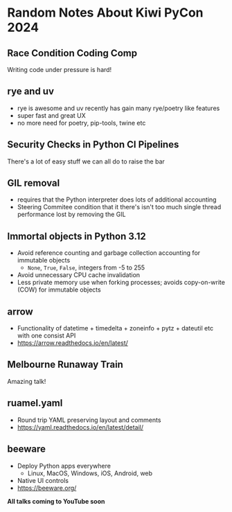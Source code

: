 # Random Notes About Kiwi PyCon 2024  

## Race Condition Coding Comp

Writing code under pressure is hard!


## rye and uv

- rye is awesome and uv recently has gain many rye/poetry like features
- super fast and great UX
- no more need for poetry, pip-tools, twine etc


## Security Checks in Python CI Pipelines

There's a lot of easy stuff we can all do to raise the bar


## GIL removal

- requires that the Python interpreter does lots of additional accounting
- Steering Commitee condition that it there's isn't too much single thread performance lost by removing the GIL


## Immortal objects in Python 3.12

- Avoid reference counting and garbage collection accounting for immutable objects
  * `None`, `True`, `False`, integers from -5 to 255
- Avoid unnecessary CPU cache invalidation
- Less private memory use when forking processes; avoids copy-on-write (COW) for immutable objects

## arrow

- Functionality of datetime + timedelta + zoneinfo + pytz + dateutil etc with one consist API
- https://arrow.readthedocs.io/en/latest/

## Melbourne Runaway Train

Amazing talk!


## ruamel.yaml

- Round trip YAML preserving layout and comments
- https://yaml.readthedocs.io/en/latest/detail/

## beeware

- Deploy Python apps everywhere
  * Linux, MacOS, Windows, iOS, Android, web
- Native UI controls
- https://beeware.org/  

**All talks coming to YouTube soon**
